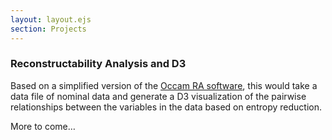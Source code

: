 ```yaml
---
layout: layout.ejs
section: Projects
---
```

### Reconstructability Analysis and D3

Based on a simplified version of the [Occam RA software](http://dmit.sysc.pdx.edu/), this would take a data file of nominal data and generate a D3 visualization of the pairwise relationships between the variables in the data based on entropy reduction.

More to come&mldr;